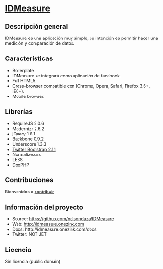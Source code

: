 # [IDMeasure](http://idmeasure.onezink.com)

## Descripción general

IDMeasure es una aplicación muy simple, su intención es permitir hacer una medición y comparación de datos.


## Características

* Boilerplate
* IDMeasure se integrará como aplicación de facebook.
* Full HTML5.
* Cross-browser compatible con (Chrome, Opera, Safari, Firefox 3.6+, IE6+).
* Mobile browser.

## Librerías
- RequireJS 2.0.6
- Modernizr 2.6.2
- jQuery 1.8.1
- Backbone 0.9.2
- Underscore 1.3.3
- [Twitter Bootstrap 2.1.1](http://twitter.github.com/bootstrap/index.html)
- Normalize.css
- LESS
- DooPHP

## Contribuciones

Bienvenidos a [contribuir](https://github.com/nelsondaza/IDMeasure)


## Información del proyecto

* Source: https://github.com/nelsondaza/IDMeasure
* Web: http://idmeasure.onezink.com
* Docs: http://idmeasure.onezink.com/docs
* Twitter: NOT JET


## Licencia

Sin licencia (public domain)
